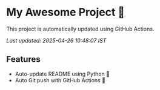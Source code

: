 # My Awesome Project 🚀

This project is automatically updated using GitHub Actions.

_Last updated: 2025-04-26 10:48:07 IST_

## Features
- Auto-update README using Python 🐍
- Auto Git push with GitHub Actions 🤖
